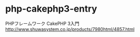 # php-cakephp3-entry
PHPフレームワーク CakePHP 3入門
http://www.shuwasystem.co.jp/products/7980html/4857.html
